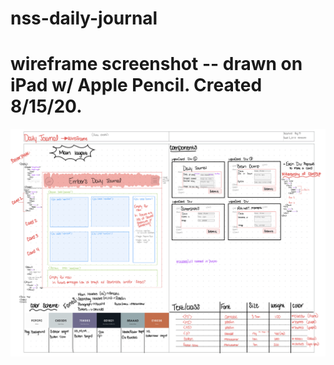 # nss-daily-journal



# wireframe screenshot -- drawn on iPad w/ Apple Pencil. Created 8/15/20.
![Wireframe Screengrab](/images/wireframe1.jpg)
